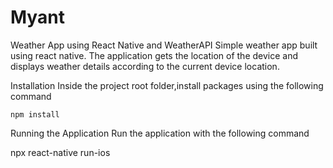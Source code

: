 # Myant

Weather App using React Native and WeatherAPI
Simple weather app built using react native. The application gets the location of the device and displays weather details according to the current device location.

Installation
Inside the project root folder,install packages using the following command

```
npm install

```

Running the Application
Run the application with the following command

npx react-native run-ios
